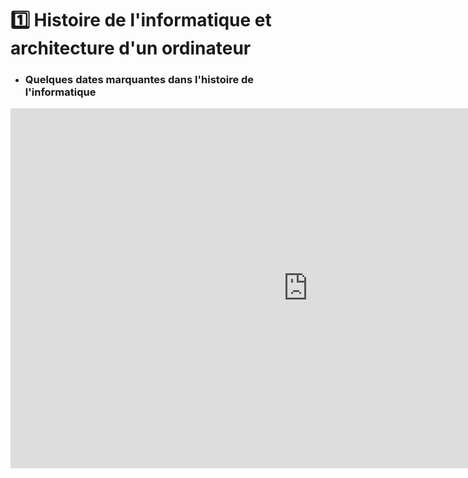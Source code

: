 # 1️⃣ Histoire de l'informatique et architecture d'un ordinateur

 - ### Quelques dates marquantes dans l'histoire de l'informatique
<center><iframe src="https://1drv.ms/p/c/460290618ae3bc14/IQQ8tA3A_GjHR4T1pMmBsr3CAbINFFLxpCnffGg_xgJmOtc?wdAr=1.7777777777777777" width="952px" height="576px" frameborder="0"></iframe></center>


<!--


- ### [Quelques dates marquantes dans l'histoire de l'informatique](https://raw.githubusercontent.com/abrugiere/snt/main/_res/1.1.Histoire_info.pdf){:target="_blank"} 

<embed src="/pdf-templates/valentines-day-card-1.pdf" type="application/pdf" width="100%" height="100%">

<center><iframe src="https://1drv.ms/p/c/460290618ae3bc14/IQQ8tA3A_GjHR4T1pMmBsr3CAbINFFLxpCnffGg_xgJmOtc?wdAr=1.7777777777777777" width="952px" height="576px" frameborder="0"></iframe></center>

<iframe src = "https://raw.githubusercontent.com/abrugiere/snt/main/_res/1.1.Histoire_info.pdf" width="100%" height="100%"></iframe>

<object width = "980" height = "500" type = "application/pdf" data = "https://raw.githubusercontent.com/abrugiere/snt/main/_res/1.1.Histoire_info.pdf"></object>

## 1.2 - Qu'est-ce qu'un ordinateur
- Processeur (fréquence, coeurs MHz)
- RAM plus rapide se vide
- Mémoire de masse (HDD, SSD, M2. mécanique, flash : capacité octets Mo Go)
- GPU pour vidéo
- Carte mère
- Périphériques ports (USB, affichage, RJ45, sans fil)


>  https://www.youtube.com/watch?v=q-BoKqm_ZKU  
>  https://www.youtube.com/watch?v=NNxAKALRePo&ab_channel=TechnologieColl%C3%A8geFontcarrade  (6mn07 : comparaisons puissances de calcul)  
>  Synthese Philippe Boddaert


-->
